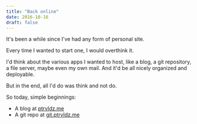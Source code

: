 ```yaml
---
title: "Back online"
date: 2016-10-16
draft: false
---
```


It's been a while since I've had any form of personal site.

Every time I wanted to start one, I would overthink it.

I'd think about the various apps I wanted to host, like a blog, a git repository, a file server, maybe even my own mail. And it'd be all nicely organized and deployable.

But in the end, all I'd do was think and not do.

So today, simple beginnings:

- A blog at [ptrvldz.me](https://ptrvldz.me)
- A git repo at [git.ptrvldz.me](https://git.ptrvldz.me)
